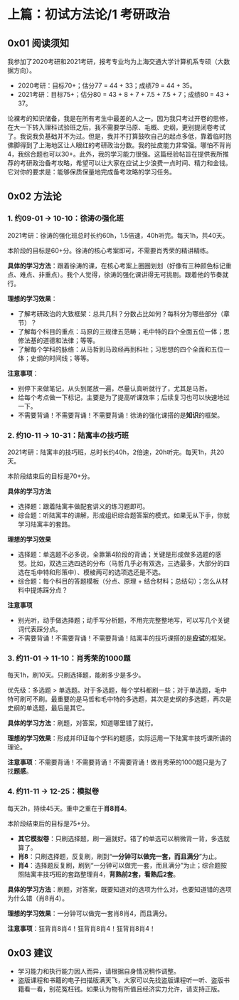 # 上篇：初试方法论/1 考研政治

## 0x01 阅读须知

我参加了2020考研和2021考研，报考专业均为上海交通大学计算机系专硕（大数据方向）。

- 2020考研：目标70+；估分77 = 44 + 33；成绩79 = 44 + 35。
- 2021考研：目标75+；估分80 = 43 + 8 + 7 + 7.5 + 7.5 + 7；成绩80 = 43 + 37。

论裸考的知识储备，我是在所有考生中最差的人之一。因为我只考过开卷的思修，在大一下转入理科试验班之后，我不需要学马原、毛概、史纲，更别提闭卷考试了。我说我负基础并不为过。但是，我并不打算鼓吹自己的起点多低，靠着临时抱佛脚得到了上海地区让人眼红的考研政治分数。我的扯皮能力非常强。哪怕不背肖4，我综合题也可以30+。此外，我的学习能力很强。这篇经验帖旨在提供我所推荐的考研政治备考攻略，希望可以让大家在应试上少浪费一点时间、精力和金钱。它对你的要求是：能够保质保量地完成备考攻略的学习任务。

## 0x02 方法论

### 1. 约09-01 → 10-10：徐涛の强化班

2021考研：徐涛的强化班总时长约60h，1.5倍速，40h听完。每天1h，共40天。

本阶段的目标是60+分。徐涛的核心考案即可，不需要肖秀荣的精讲精练。

**具体的学习方法**：跟着徐涛的课，在核心考案上圈圈划划（好像有三种颜色标记重点、难点、非重点）。我个人觉得，徐涛的强化课讲得无可挑剔。跟着他的节奏就行。

**理想的学习效果**：

- 了解考研政治的大致框架：总共几科？分数占比如何？每科分为哪些部分（章节）？
- 了解每个科目的重点：马原的三规律五范畴；毛中特的四个全面五位一体；思修法基的道德和法律；等等。
- 了解每个学科的脉络：从马哲到马政经再到科社；习思想的四个全面和五位一体；史纲的时间线；等等。

**注意事项**：

- 别停下来做笔记，从头到尾放一遍，尽量认真听就行了，尤其是马哲。
- 给每个考点做一下标记，主要是为了提高听课效率；后续复习也可以快速地过一下。
- 不需要背诵！不需要背诵！不需要背诵！徐涛的强化课搭的是**知识**的框架。

### 2. 约10-11 → 10-31：陆寓丰の技巧班

2021考研：陆寓丰的技巧班，总时长约40h，2倍速，20h听完。每天1h，共20天。

本阶段结束后的目标是70+分。

**具体的学习方法**

- 选择题：跟着陆寓丰做配套讲义的练习题即可。
- 综合题：听陆寓丰的讲解，形成组织综合题答案的模式。如果无从下手，你就学习陆寓丰的套路。

**理想的学习效果**

- 选择题：单选题不必多说，全靠第4阶段的背诵；关键是形成做多选题的感觉。比如，双选三选四选的分布（马哲几乎必有双选，三选最多，大部分的四选在毛中特和形策中）、模棱两可的选项选还是不选。
- 综合题：每个科目的答题模板（分点、原理 + 结合材料；总结句）；怎么从材料中提炼踩分点？

**注意事项**

- 别光听，动手做选择题；动手写分析题，不用完完整整地写，可以写几个关键词代表踩分点。
- 不需要背诵！不需要背诵！不需要背诵！陆寓丰的技巧课搭的是**应试**的框架。

### 3. 约11-01 → 11-10：肖秀荣的1000题

每天1h，刷10天。只刷选择题，能刷多少是多少。

优先级：多选题 > 单选题。对于多选题，每个学科都刷一些；对于单选题，毛中特可刷可不刷。最重要的是马哲和毛中特的多选题，其次是史纲的多选题，再次是史纲的单选题，最后是其它。

**具体的学习方法**：刷题，对答案，知道哪里错了就行。

**理想的学习效果**：形成并印证每个学科的题感，实际运用一下陆寓丰技巧课所讲的理论。

**注意事项**：不需要背诵！不需要背诵！不需要背诵！做肖秀荣的1000题只是为了找**题感**。

### 4. 约11-11 → 12-25：模拟卷

每天2h，持续45天。重中之重在于**肖8肖4**。

本阶段结束后的目标是75+分。

- **其它模拟卷**：只刷选择题，刷一遍就好。错了的单选可以稍微背一背，多选就算了。
- **肖8**：只刷选择题，反复刷，刷到“**一分钟可以做完一套，而且满分**”为止。
- **肖4**：选择题反复刷，刷到“一分钟可以做完一套，而且满分”为止；综合题按照陆寓丰技巧班的套路整理肖4，**背熟前2套，看熟后2套**。

**具体的学习方法**：刷题，对答案，既要知道对的选项为什么对，也要知道错的选项为什么错（肖8肖4）。

**理想的学习效果**：一分钟可以做完一套肖8肖4，而且满分。

**注意事项**：狂背肖8肖4！狂背肖8肖4！狂背肖8肖4！

## 0x03 建议

- 学习能力和执行能力因人而异，请根据自身情况稍作调整。
- 盗版课程和书籍的电子扫描版满天飞，大家可以先找盗版课程听一听、盗版书籍看一看，别花冤枉钱。如果认为物有所值且经济实力允许，请支持正版。